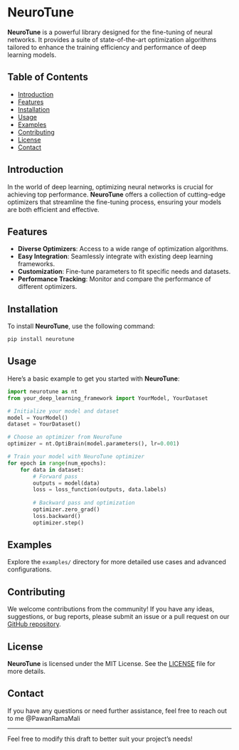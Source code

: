 # NeuroTune

**NeuroTune** is a powerful library designed for the fine-tuning of neural networks. It provides a suite of state-of-the-art optimization algorithms tailored to enhance the training efficiency and performance of deep learning models.

## Table of Contents
- [Introduction](#introduction)
- [Features](#features)
- [Installation](#installation)
- [Usage](#usage)
- [Examples](#examples)
- [Contributing](#contributing)
- [License](#license)
- [Contact](#contact)

## Introduction
In the world of deep learning, optimizing neural networks is crucial for achieving top performance. **NeuroTune** offers a collection of cutting-edge optimizers that streamline the fine-tuning process, ensuring your models are both efficient and effective.

## Features
- **Diverse Optimizers**: Access to a wide range of optimization algorithms.
- **Easy Integration**: Seamlessly integrate with existing deep learning frameworks.
- **Customization**: Fine-tune parameters to fit specific needs and datasets.
- **Performance Tracking**: Monitor and compare the performance of different optimizers.

## Installation
To install **NeuroTune**, use the following command:
```bash
pip install neurotune
```

## Usage
Here’s a basic example to get you started with **NeuroTune**:
```python
import neurotune as nt
from your_deep_learning_framework import YourModel, YourDataset

# Initialize your model and dataset
model = YourModel()
dataset = YourDataset()

# Choose an optimizer from NeuroTune
optimizer = nt.OptiBrain(model.parameters(), lr=0.001)

# Train your model with NeuroTune optimizer
for epoch in range(num_epochs):
    for data in dataset:
        # Forward pass
        outputs = model(data)
        loss = loss_function(outputs, data.labels)
        
        # Backward pass and optimization
        optimizer.zero_grad()
        loss.backward()
        optimizer.step()
```

## Examples
Explore the `examples/` directory for more detailed use cases and advanced configurations.

## Contributing
We welcome contributions from the community! If you have any ideas, suggestions, or bug reports, please submit an issue or a pull request on our [GitHub repository](https://github.com/your-username/neurotune).

## License
**NeuroTune** is licensed under the MIT License. See the [LICENSE](LICENSE) file for more details.

## Contact
If you have any questions or need further assistance, feel free to reach out to me @PawanRamaMali

---

Feel free to modify this draft to better suit your project’s needs!
